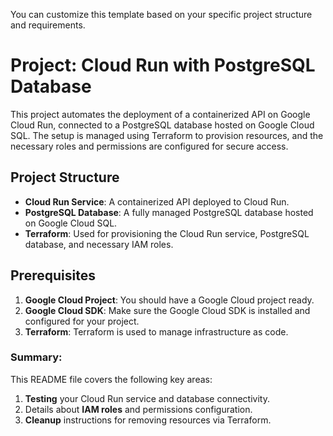 You can customize this template based on your specific project structure and requirements.
# Project: Cloud Run with PostgreSQL Database

This project automates the deployment of a containerized API on Google Cloud Run, connected to a PostgreSQL database hosted on Google Cloud SQL. The setup is managed using Terraform to provision resources, and the necessary roles and permissions are configured for secure access.

## Project Structure

- **Cloud Run Service**: A containerized API deployed to Cloud Run.
- **PostgreSQL Database**: A fully managed PostgreSQL database hosted on Google Cloud SQL.
- **Terraform**: Used for provisioning the Cloud Run service, PostgreSQL database, and necessary IAM roles.

## Prerequisites

1. **Google Cloud Project**: You should have a Google Cloud project ready.
2. **Google Cloud SDK**: Make sure the Google Cloud SDK is installed and configured for your project.
3. **Terraform**: Terraform is used to manage infrastructure as code.

### Summary:

This README file covers the following key areas:
1. **Testing** your Cloud Run service and database connectivity.
2. Details about **IAM roles** and permissions configuration.
3. **Cleanup** instructions for removing resources via Terraform.
